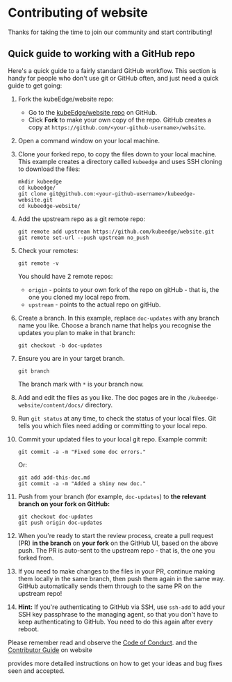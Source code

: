 # Contributing of website

Thanks for taking the time to join our community and start contributing!

## Quick guide to working with a GitHub repo

Here's a quick guide to a fairly standard GitHub workflow. This section is handy
for people who don't use git or GitHub often, and just need a quick guide to
get going:

1. Fork the kubeEdge/website repo:

    * Go to the [kubeEdge/website repo][kubeedge-website-repo] on GitHub.
    * Click **Fork** to make your own copy of the repo. GitHub creates a copy
      at `https://github.com/<your-github-username>/website`.

1. Open a command window on your local machine.

1. Clone your forked repo, to copy the files down to your local machine.
  This example creates a directory called `kubeedge` and uses SSH cloning to
  download the files:

    ```
    mkdir kubeedge
    cd kubeedge/
    git clone git@github.com:<your-github-username>/kubeedge-website.git
    cd kubeedge-website/
    ```

1. Add the upstream repo as a git remote repo:

    ```
    git remote add upstream https://github.com/kubeedge/website.git
    git remote set-url --push upstream no_push
    ```

1. Check your remotes:

    ```
    git remote -v
    ```

    You should have 2 remote repos:

      -  `origin` - points to your own fork of the repo on gitHub -
         that is, the one you cloned my local repo from.
      -  `upstream` - points to the actual repo on gitHub.

1. Create a branch. In this example, replace `doc-updates` with any branch name
  you like. Choose a branch name that helps you recognise the updates you plan
  to make in that branch:

    ```
    git checkout -b doc-updates
    ```

1. Ensure you are in your target branch.

    ```
    git branch
    ```

    The branch mark with `*` is your branch now.

1. Add and edit the files as you like. The doc pages are in the
  `/kubeedge-website/content/docs/` directory.

1. Run `git status` at any time, to check the status of your local files.
  Git tells you which files need adding or committing to your local repo.

1. Commit your updated files to your local git repo. Example commit:

    ```
    git commit -a -m "Fixed some doc errors."
    ```

    Or:

    ```
    git add add-this-doc.md
    git commit -a -m "Added a shiny new doc."
    ```

1. Push from your branch (for example, `doc-updates`) to **the relevant branch
  on your fork on GitHub:**

    ```
    git checkout doc-updates
    git push origin doc-updates
    ```

1. When you're ready to start the review process, create a pull request (PR)
  **in the branch** on **your fork** on the GitHub UI, based on the above push.
  The PR is auto-sent to the upstream repo - that is, the one you forked from.

1. If you need to make changes to the files in your PR, continue making them
  locally in the same branch, then push them again in the same way. GitHub
  automatically sends them through to the same PR on the upstream repo!

1. **Hint:** If you're authenticating to GitHub via SSH, use `ssh-add` to add
  your SSH key passphrase to the managing agent, so that you don't have to
  keep authenticating to GitHub. You need to do this again after every reboot.

Please remember read and observe the [Code of Conduct](https://github.com/cncf/foundation/blob/master/code-of-conduct.md). and
the [Contributor Guide](docs.kubeedge.io/en/latest/contributing/contribute.html) on website

provides more detailed instructions on how to get your ideas and bug fixes seen and accepted.

[kubeEdge-website-repo]: https://github.com/kubeedge/website
